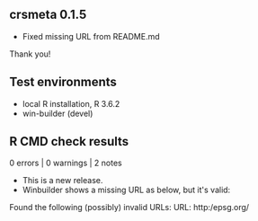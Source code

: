 ## crsmeta 0.1.5

* Fixed missing URL from README.md

Thank you!

## Test environments

* local R installation, R 3.6.2
* win-builder (devel)

## R CMD check results

0 errors | 0 warnings | 2 notes

* This is a new release.
* Winbuilder shows a missing URL as below, but it's valid: 

Found the following (possibly) invalid URLs:
  URL: http:/epsg.org/
  
  
